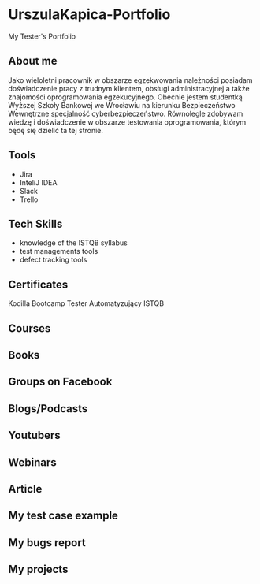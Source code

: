 # UrszulaKapica-Portfolio

My Tester's Portfolio

## About me

Jako wieloletni pracownik w obszarze egzekwowania należności posiadam doświadczenie pracy z trudnym klientem, obsługi administracyjnej 
 a także znajomości oprogramowania egzekucyjnego. Obecnie jestem studentką Wyższej Szkoły Bankowej we Wrocławiu na kierunku Bezpieczeństwo Wewnętrzne specjalność cyberbezpieczeństwo. Równolegle zdobywam wiedzę i doświadczenie w obszarze testowania oprogramowania, którym będę się dzielić ta tej stronie.

## Tools

* Jira
* InteliJ IDEA
* Slack
* Trello

## Tech Skills

* knowledge of the ISTQB syllabus
* test managements tools
* defect tracking tools


## Certificates

Kodilla Bootcamp Tester Automatyzujący ISTQB

## Courses

## Books

## Groups on Facebook

## Blogs/Podcasts

## Youtubers

## Webinars

## Article

## My test case example

## My bugs report

## My projects
